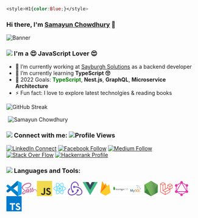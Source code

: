```css
<style>H1{color:Blue;}</style>
```


### Hi there, I'm [Samayun Chowdhury][website] 👋

![Banner](https://user-images.githubusercontent.com/31636535/133980556-5e36795a-0f7f-4c0f-a076-013c0f07b233.gif)

### <img src="https://c.tenor.com/_DOBjnGspYAAAAAM/code-coding.gif" width="20"/> I'm a 😍 JavaScript Lover 😍

- 🔭 I’m currently working at [Sayburgh Solutions][office] as a backend developer
- 🌱 I’m currently learning <b class="H1">TypeScript 😚 </b>
- 🥅 2022 Goals: <b style="color: green"> TypeScript</b>, <b> Nest.js</b>, <b>GraphQL</b>, <b>Microservice Architecture </b>
- ⚡ Fun fact: I love to explore latest technolgies & reading books

<!-- <table style="border:5px red;color:red;display:none;">
 <tr border="0">
  <td border="0"> </td>
    <td border="0"> <img src="https://c.tenor.com/_DOBjnGspYAAAAAM/code-coding.gif" /></td>
 </tr>
</table> -->

<!-- [![GitHub Streak](http://github-readme-streak-stats.herokuapp.com?user=samayun&theme=vue&hide_border=true&date_format=M%20j%5B%2C%20Y%5D&sideLabels=CD4B1E&currStreakNum=00BD50&stroke=FF567A&ring=E14A02&fire=DD2727&sideNums=1ED2EB&currStreakLabel=DD258E&dates=710B78C7)](http://samayunmc.vercel.app)
 -->
![GitHub Streak](https://github-readme-streak-stats.herokuapp.com?user=samayun&theme=vue&hide_border=true&ring=F25822&fire=E25822&currStreakLabel=E25822)

&nbsp;<img align="center" src="https://github-readme-stats.vercel.app/api?username=samayun&hide_border=true&show_icons=true&theme=mona=kali&title_color=3cb480&locale=en" alt="Samayun Chowdhury" width="550px" />

### <img src="https://c.tenor.com/9q2hehDWaQYAAAAi/sending-love-cute.gif" width="50"> Connect with me: ![Profile Views ](https://komarev.com/ghpvc/?username=samayun&label=Profile%20Views&color=3cb480)

[![LinkedIn Connect](https://img.shields.io/badge/Connect_LinkedIn-0077B5?style=for-the-badge&logo=linkedin&logoColor=white)](https://bd.linkedin.com/in/samayun)
[![Facebook Follow](https://img.shields.io/badge/+Add_Friend-1877F2?style=for-the-badge&logo=facebook&logoColor=white)](https://facebook.com/samayunchy)
[![Medium Follow](https://img.shields.io/badge/Blogs-12100E?style=for-the-badge&logo=medium&logoColor=white)](https://medium.com/@samayunmc)
[![Stack Over Flow](https://img.shields.io/badge/Questions-FE7A16?style=for-the-badge&logo=stack-overflow&logoColor=white)](https://stackoverflow.com/users/12932846/samayun-miah-chowdhury)
[![Hackerrank Profile](https://img.shields.io/badge/-Hackerrank-2EC866?style=for-the-badge&logo=HackerRank&logoColor=white)](https://hackerrank.com/samayunmc)
<br />

<!--
<img src="https://github-readme-stats.vercel.app/api/top-langs?username=samayun&show_icons=true&theme=vue&title_color=white&locale=en&layout=compact" alt="Samayun Chowdhury" width="500px" style="margin-left: 20px;" /> -->

### <img src="https://c.tenor.com/U45Q8YaJzBUAAAAC/moti-hearts.gif" width="50"> Languages and Tools:

[<img align="left" alt="Visual Studio Code" width="40px" src="https://raw.githubusercontent.com/github/explore/80688e429a7d4ef2fca1e82350fe8e3517d3494d/topics/visual-studio-code/visual-studio-code.png" />][webdevplaylist]

[<img align="left" alt="Sass" width="40px" src="https://raw.githubusercontent.com/github/explore/80688e429a7d4ef2fca1e82350fe8e3517d3494d/topics/sass/sass.png" />][sassplaylist]
[<img align="left" alt="JavaScript" width="40px" src="https://raw.githubusercontent.com/github/explore/80688e429a7d4ef2fca1e82350fe8e3517d3494d/topics/javascript/javascript.png" />][jsplaylist]
[<img align="left" alt="React" width="40px" src="https://raw.githubusercontent.com/github/explore/80688e429a7d4ef2fca1e82350fe8e3517d3494d/topics/react/react.png" />][reactplaylist]
[<img align="left" alt="typescript" width="40px" src="https://raw.githubusercontent.com/github/explore/80688e429a7d4ef2fca1e82350fe8e3517d3494d/topics/redux/redux.png" />][reduxplaylist]

[<img align="left" alt="Vue JS" width="40px" src="https://raw.githubusercontent.com/github/explore/80688e429a7d4ef2fca1e82350fe8e3517d3494d/topics/vue/vue.png" />][vueplaylist]

[<img align="left" alt="Firebase" width="40px" src="https://raw.githubusercontent.com/github/explore/80688e429a7d4ef2fca1e82350fe8e3517d3494d/topics/firebase/firebase.png" />][firebaseplaylist]
[<img align="left" alt="MongoDB" width="40px" src="https://raw.githubusercontent.com/github/explore/80688e429a7d4ef2fca1e82350fe8e3517d3494d/topics/mongodb/mongodb.png" />][webdevplaylist]

[<img align="left" alt="MySQL" width="40px" src="https://raw.githubusercontent.com/github/explore/80688e429a7d4ef2fca1e82350fe8e3517d3494d/topics/mysql/mysql.png" />][mysql]

[<img align="left" alt="Node.js" width="40px" src="https://raw.githubusercontent.com/github/explore/80688e429a7d4ef2fca1e82350fe8e3517d3494d/topics/nodejs/nodejs.png" />][nodeplaylist]

[<img align="left" alt="Node.js" width="40px" src="https://raw.githubusercontent.com/github/explore/80688e429a7d4ef2fca1e82350fe8e3517d3494d/topics/laravel/laravel.png" />][laravelplaylist]

[<img align="left" alt="GraphQL" width="40px" src="https://raw.githubusercontent.com/github/explore/80688e429a7d4ef2fca1e82350fe8e3517d3494d/topics/graphql/graphql.png" />][graphqlplaylist]

[<img align="left" alt="typescript" width="40px" src="https://raw.githubusercontent.com/github/explore/80688e429a7d4ef2fca1e82350fe8e3517d3494d/topics/typescript/typescript.png" />][typescript]

[banner]: https://media-exp1.licdn.com/dms/image/C5616AQHQz0FrV4bLEQ/profile-displaybackgroundimage-shrink_350_1400/0/1623739764608?e=1635984000&v=beta&t=l0lyl6NmBRwIvF1pm_4C9lmYMq-7J1obJ812lY3XAtk
[office]: https://www.linkedin.com/company/sayburgh-solution
[website]: https://samayun-mc.web.app
[twitter]: https://twitter.com/samayunmc
[linkedin]: https://linkedin.com/in/samayun
[webdevplaylist]: https://github.com/samayun?tab=repositories
[jsplaylist]: https://github.com/samayun?tab=repositories&q=js
[cssplaylist]: https://github.com/samayun?tab=repositories&q=css
[sassplaylist]: https://github.com/samayun/Responsive-Landing-Page-By-Sass
[reactplaylist]: https://github.com/samayun?tab=repositories&q=react
[reduxplaylist]: https://github.com/samayun?tab=repositories&q=redux
[vueplaylist]: https://github.com/samayun?tab=repositories&q=vue
[firebaseplaylist]: https://github.com/samayun?tab=repositories&q=firebase
[nodeplaylist]: https://github.com/samayun?tab=repositories&q=node
[laravelplaylist]: https://github.com/samayun?tab=repositories&q=laravel
[graphqlplaylist]: https://github.com/samayun?tab=repositories&q=graphql
[mysql]: https://github.com/samayun?tab=repositories&q=mysql
[typescript]: https://github.com/samayun?tab=repositories&q=typescript
